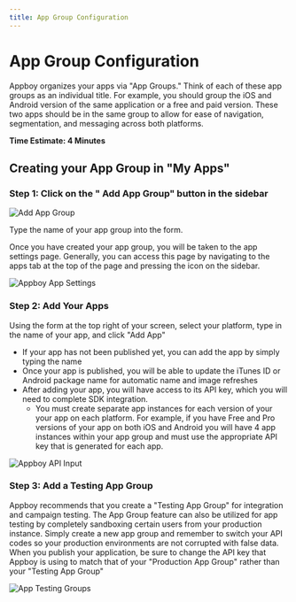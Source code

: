 ```yaml
---
title: App Group Configuration
---
```

# App Group Configuration

Appboy organizes your apps via "App Groups." Think of each of these app groups as an individual title. For example, you should group the iOS and Android version of the same application or a free and paid version. These two apps should be in the same group to allow for ease of navigation, segmentation, and messaging across both platforms.

__Time Estimate: 4 Minutes__

## Creating your App Group in "My Apps"

### Step 1: Click on the "<i class='icon-plus'> </i>  Add App Group" button in the sidebar

![Add App Group][3]

Type the name of your app group into the form.

Once you have created your app group, you will be taken to the app settings page. Generally, you can access this page by navigating to the apps tab at the top of the page and pressing the <i class='icon-cog'></i> icon on the sidebar.

![Appboy App Settings][4]

### Step 2: Add Your Apps

Using the form at the top right of your screen, select your platform, type in the name of your app, and click "Add App"

- If your app has not been published yet, you can add the app by simply typing the name
- Once your app is published, you will be able to update the iTunes ID or Android package name for automatic name and image refreshes
- After adding your app, you will have access to its API key, which you will need to complete SDK integration.
	- You must create separate app instances for each version of your your app on each platform. For example, if you have Free and Pro versions of your app on both iOS and Android you will have 4 app instances within your app group and must use the appropriate API key that is generated for each app.

![Appboy API Input][5]

### Step 3: Add a Testing App Group

Appboy recommends that you create a "Testing App Group" for integration and campaign testing. The App Group feature can also be utilized for app testing by completely sandboxing certain users from your production instance. Simply create a new app group and remember to switch your API codes so your production environments are not corrupted with false data. When you publish your application, be sure to change the API key that Appboy is using to match that of your "Production App Group" rather than your "Testing App Group"

![App Testing Groups][6]

[3]: /assets/img/addappgroup.gif
[4]: /assets/img/new_app_landing.png "Appboy App Settings"
[5]: /assets/img/App_Setup_API.png "Appboy API Input"
[6]: /assets/img/app_testing_groups.png "Group Testing"
